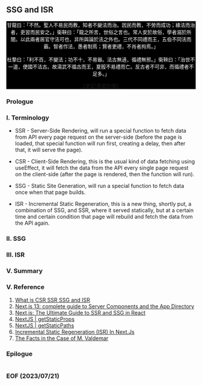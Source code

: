 ## SSG and ISR

<div style="text-align: center; color:white; background-color:black; font-size: small;">
甘龍曰：「不然。聖人不易民而教，知者不變法而治。因民而教，不勞而成功；緣法而治者，吏習而民安之。」衛鞅曰：「龍之所言，世俗之言也。常人安於故俗，學者溺於所聞。以此兩者居官守法可也，非所與論於法之外也。三代不同禮而王，五伯不同法而霸。智者作法，愚者制焉；賢者更禮，不肖者拘焉。」
<br /><br />
杜摯曰：「利不百，不變法；功不十，不易器。法古無過，循禮無邪。」衛鞅曰：「治世不一道，便國不法古。故湯武不循古而王，夏殷不易禮而亡。反古者不可非，而循禮者不足多。」
<br />

[《史記‧商君列傳》](https://ctext.org/shiji/shang-jun-lie-zhuan/zh)
</div>


### Prologue


### I. Terminology
- SSR - Server-Side Rendering, will run a special function to fetch data from API every page request on the server-side (before the page is loaded, that special function will run first, creating a delay, then after that, it will serve the page).

- CSR - Client-Side Rendering, this is the usual kind of data fetching using useEffect, it will fetch the data from the API every single page request on the client-side (after the page is rendered, then the function will run).

- SSG - Static Site Generation, will run a special function to fetch data once when that page builds.

- ISR - Incremental Static Regeneration, this is a new thing, shortly put, a combination of SSG, and SSR, where it served statically, but at a certain time and certain condition that page will rebuild and fetch the data from the API again.


### II. SSG


### III. ISR


### V. Summary


### V. Reference
1. [What is CSR SSR SSG and ISR](https://youtu.be/YkxrbxoqHDw)
2. [Next.js 13: complete guide to Server Components and the App Directory](https://makerkit.dev/blog/tutorials/nextjs13)
3. [Next.js: The Ultimate Guide to SSR and SSG in React](https://medium.com/womenintechnology/next-js-the-ultimate-guide-to-ssr-and-ssg-in-react-245598d765c3)
4. [NextJS | getStaticProps](https://nextjs.org/docs/pages/building-your-application/data-fetching/get-static-props)
5. [NextJS | getStaticPaths](https://nextjs.org/docs/pages/building-your-application/data-fetching/get-static-paths)
6. [Incremental Static Regeneration (ISR) In Next.Js](https://blog.openreplay.com/incremental-static-regeneration-in-nextjs/)
7. [The Facts in the Case of M. Valdemar](https://poemuseum.org/the-facts-in-the-case-of-m-valdemar/)


### Epilogue 
```

```


### EOF (2023/07/21)
